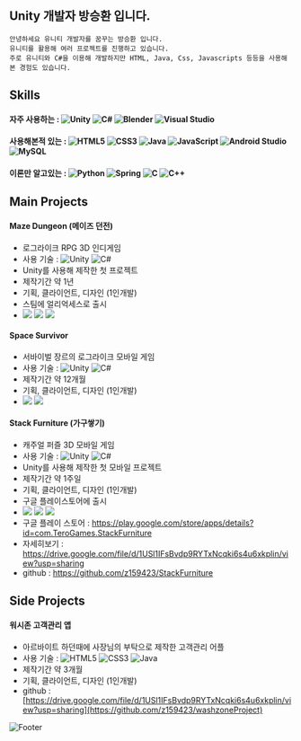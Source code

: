 <!-- ![header](https://capsule-render.vercel.app/api?type=waving&color=auto&height=200&section=header&text=&fontSize=30) -->

## Unity 개발자 방승환 입니다.

```
안녕하세요 유니티 개발자를 꿈꾸는 방승환 입니다.
유니티를 활용해 여러 프로젝트를 진행하고 있습니다.
주로 유니티와 C#을 이용해 개발하지만 HTML, Java, Css, Javascripts 등등을 사용해본 경험도 있습니다.
```
## Skills
#### 자주 사용하는 : ![Unity](https://img.shields.io/badge/unity-%23000000.svg?style=for-the-badge&logo=unity&logoColor=white) ![C#](https://img.shields.io/badge/c%23-%23239120.svg?style=for-the-badge&logo=c-sharp&logoColor=white) ![Blender](https://img.shields.io/badge/blender-%23F5792A.svg?style=for-the-badge&logo=blender&logoColor=white) ![Visual Studio](https://img.shields.io/badge/Visual%20Studio-5C2D91.svg?style=for-the-badge&logo=visual-studio&logoColor=white)

#### 사용해본적 있는 : ![HTML5](https://img.shields.io/badge/html5-%23E34F26.svg?style=for-the-badge&logo=html5&logoColor=white) ![CSS3](https://img.shields.io/badge/css3-%231572B6.svg?style=for-the-badge&logo=css3&logoColor=white) ![Java](https://img.shields.io/badge/java-%23ED8B00.svg?style=for-the-badge&logo=java&logoColor=white) ![JavaScript](https://img.shields.io/badge/javascript-%23323330.svg?style=for-the-badge&logo=javascript&logoColor=%23F7DF1E) ![Android Studio](https://img.shields.io/badge/Android%20Studio-3DDC84.svg?style=for-the-badge&logo=android-studio&logoColor=white) ![MySQL](https://img.shields.io/badge/mysql-%2300f.svg?style=for-the-badge&logo=mysql&logoColor=white)

#### 이론만 알고있는 : ![Python](https://img.shields.io/badge/python-3670A0?style=for-the-badge&logo=python&logoColor=ffdd54) ![Spring](https://img.shields.io/badge/spring-%236DB33F.svg?style=for-the-badge&logo=spring&logoColor=white) ![C](https://img.shields.io/badge/c-%2300599C.svg?style=for-the-badge&logo=c&logoColor=white) ![C++](https://img.shields.io/badge/c++-%2300599C.svg?style=for-the-badge&logo=c%2B%2B&logoColor=white)   
   
   
   

## Main Projects

#### Maze Dungeon (메이즈 던전)
- 로그라이크 RPG 3D 인디게임
- 사용 기술 : ![Unity](https://img.shields.io/badge/unity-%23000000.svg?style=for-the-badge&logo=unity&logoColor=white) ![C#](https://img.shields.io/badge/c%23-%23239120.svg?style=for-the-badge&logo=c-sharp&logoColor=white)
- Unity를 사용해 제작한 첫 프로젝트
- 제작기간 약 1년
- 기획, 클라이언트, 디자인 (1인개발)
- 스팀에 얼리억세스로 출시
- [<img src="https://img.shields.io/badge/-Steam-black?style=for-the-badge" />](https://store.steampowered.com/app/1904030/_/?beta=0) [<img src="https://img.shields.io/badge/-자세히 보기-blue?style=for-the-badge" />](https://drive.google.com/file/d/1vT-Ztm2jQ2LD9CGQmgYZeD0zCyK-uO3P/view?usp=sharing) [<img src="https://img.shields.io/badge/-github-orange?style=for-the-badge" />](https://github.com/z159423/MazeDungeon)


#### Space Survivor
- 서바이벌 장르의 로그라이크 모바일 게임
- 사용 기술 : ![Unity](https://img.shields.io/badge/unity-%23000000.svg?style=for-the-badge&logo=unity&logoColor=white) ![C#](https://img.shields.io/badge/c%23-%23239120.svg?style=for-the-badge&logo=c-sharp&logoColor=white)
- 제작기간 약 12개월
- 기획, 클라이언트, 디자인 (1인개발)
- [<img src="https://img.shields.io/badge/-자세히 보기-blue?style=for-the-badge" />](https://drive.google.com/file/d/1xkpvTn-0SyAVkoLF6kooApEUDWffySA6/view?usp=sharing) [<img src="https://img.shields.io/badge/-github-orange?style=for-the-badge" />](https://github.com/z159423/Space-Survivor)


#### Stack Furniture (가구쌓기)
- 캐주얼 퍼즐 3D 모바일 게임
- 사용 기술 : ![Unity](https://img.shields.io/badge/unity-%23000000.svg?style=for-the-badge&logo=unity&logoColor=white) ![C#](https://img.shields.io/badge/c%23-%23239120.svg?style=for-the-badge&logo=c-sharp&logoColor=white)
- Unity를 사용해 제작한 첫 모바일 프로젝트
- 제작기간 약 1주일
- 기획, 클라이언트, 디자인 (1인개발)
- 구글 플레이스토어에 출시
- [<img src="https://img.shields.io/badge/-구글플레이-black?style=for-the-badge" />](https://play.google.com/store/apps/details?id=com.TeroGames.StackFurniture) [<img src="https://img.shields.io/badge/-자세히 보기-blue?style=for-the-badge" />](https://drive.google.com/file/d/1USl1IFsBvdp9RYTxNcqki6s4u6xkplin/view?usp=sharing) [<img src="https://img.shields.io/badge/-github-orange?style=for-the-badge" />](https://github.com/z159423/StackFurniture)
- 구글 플레이 스토어 :  https://play.google.com/store/apps/details?id=com.TeroGames.StackFurniture
- 자세히보기 : https://drive.google.com/file/d/1USl1IFsBvdp9RYTxNcqki6s4u6xkplin/view?usp=sharing
- github : https://github.com/z159423/StackFurniture

<!--
#### Rapid Fishing
- 하이퍼 캐주얼 낚시 3D 모바일 게임
- 사용 기술 : ![Unity](https://img.shields.io/badge/unity-%23000000.svg?style=for-the-badge&logo=unity&logoColor=white) ![C#](https://img.shields.io/badge/c%23-%23239120.svg?style=for-the-badge&logo=c-sharp&logoColor=white)
- 먼데이오프에 입사하여 처음으로 참여한 프로젝트
- 제작기간 약 2개월
- 게임 클라이언트 개발 (2인개발)
- 구글 플레이스토어, 앱스토어에 출시
- 구글 플레이 스토어 :  https://play.google.com/store/apps/details?id=com.TeroGames.StackFurniture
- 앱스토어 : https://apps.apple.com/us/app/rapid-fishing/id1641421211
- 자세히보기 : https://drive.google.com/file/d/1USl1IFsBvdp9RYTxNcqki6s4u6xkplin/view?usp=sharing
- github : https://github.com/z159423/Rapid_Fishing

#### Brick Break Run!
- 런게임과 벽돌깨기 장르를 결합한 하이퍼 캐주얼 모바일 게임
- 사용 기술 : ![Unity](https://img.shields.io/badge/unity-%23000000.svg?style=for-the-badge&logo=unity&logoColor=white) ![C#](https://img.shields.io/badge/c%23-%23239120.svg?style=for-the-badge&logo=c-sharp&logoColor=white)
- 제작기간 약 1개월
- 게임 클라이언트 개발 (2인개발)
- 자세히보기 : https://drive.google.com/file/d/1USl1IFsBvdp9RYTxNcqki6s4u6xkplin/view?usp=sharing
- github : https://github.com/z159423/Rapid_Fishing
-->






## Side Projects

#### 워시존 고객관리 앱
- 아르바이트 하던때에 사장님의 부탁으로 제작한 고객관리 어플
- 사용 기술 : ![HTML5](https://img.shields.io/badge/html5-%23E34F26.svg?style=for-the-badge&logo=html5&logoColor=white) ![CSS3](https://img.shields.io/badge/css3-%231572B6.svg?style=for-the-badge&logo=css3&logoColor=white) ![Java](https://img.shields.io/badge/java-%23ED8B00.svg?style=for-the-badge&logo=java&logoColor=white)
- 제작기간 약 3개월
- 기획, 클라이언트, 디자인 (1인개발)
- github : [https://drive.google.com/file/d/1USl1IFsBvdp9RYTxNcqki6s4u6xkplin/view?usp=sharing](https://github.com/z159423/washzoneProject)


<!--[![Top Langs](https://github-readme-stats.vercel.app/api/top-langs/?username=z159423)](https://github.com/z159423/github-readme-stats)-->

![Footer](https://capsule-render.vercel.app/api?type=waving&color=auto&height=200&section=footer)

